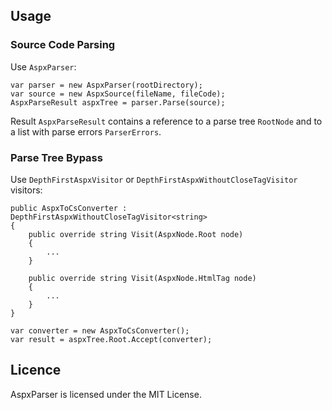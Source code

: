 ## Usage

### Source Code Parsing

Use `AspxParser`:

```CSharp
var parser = new AspxParser(rootDirectory);
var source = new AspxSource(fileName, fileCode);
AspxParseResult aspxTree = parser.Parse(source);
```

Result `AspxParseResult` contains a reference to a parse tree `RootNode` and to a list with parse errors `ParserErrors`.

### Parse Tree Bypass

Use `DepthFirstAspxVisitor` or `DepthFirstAspxWithoutCloseTagVisitor` visitors:

```CSharp
public AspxToCsConverter : DepthFirstAspxWithoutCloseTagVisitor<string>
{
    public override string Visit(AspxNode.Root node)
    {
        ...
    }

    public override string Visit(AspxNode.HtmlTag node)
    {
        ...
    }
}

var converter = new AspxToCsConverter();
var result = aspxTree.Root.Accept(converter);
```

## Licence

AspxParser is licensed under the MIT License.
